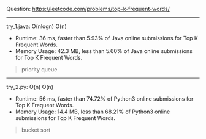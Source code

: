 Question: https://leetcode.com/problems/top-k-frequent-words/

---

try_1.java: O(nlogn) O(n)
* Runtime: 36 ms, faster than 5.93% of Java online submissions for Top K Frequent Words.
* Memory Usage: 42.3 MB, less than 5.60% of Java online submissions for Top K Frequent Words.

> priority queue

---

try_2.py: O(n) O(n)

* Runtime: 56 ms, faster than 74.72% of Python3 online submissions for Top K Frequent Words.
* Memory Usage: 14.4 MB, less than 68.21% of Python3 online submissions for Top K Frequent Words.

> bucket sort
